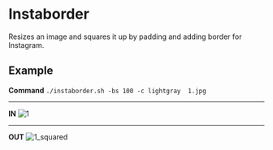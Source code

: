 # Instaborder
Resizes an image and squares it up by padding and adding border for Instagram.

## Example

**Command**
`./instaborder.sh -bs 100 -c lightgray  1.jpg`

---

**IN**
![1](https://user-images.githubusercontent.com/10393656/116870451-449a7600-ac1b-11eb-8769-c48d01f1d743.jpg)

---

**OUT**
![1_squared](https://user-images.githubusercontent.com/10393656/116870760-c7bbcc00-ac1b-11eb-9a95-130bcfa33d1d.jpg)

